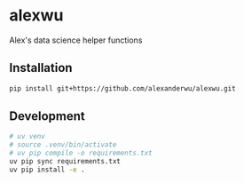 # alexwu

Alex's data science helper functions

## Installation

```sh
pip install git+https://github.com/alexanderwu/alexwu.git
```

## Development

```sh
# uv venv
# source .venv/bin/activate
# uv pip compile -o requirements.txt
uv pip sync requirements.txt
uv pip install -e .
```

